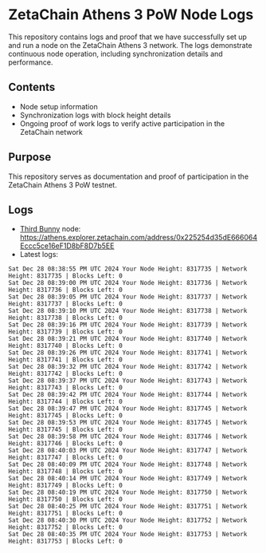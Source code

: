 # ZetaChain Athens 3 PoW Node Logs
This repository contains logs and proof that we have successfully set up and run a node on the ZetaChain Athens 3 network. The logs demonstrate continuous node operation, including synchronization details and performance.

## Contents
- Node setup information
- Synchronization logs with block height details
- Ongoing proof of work logs to verify active participation in the ZetaChain network

## Purpose
This repository serves as documentation and proof of participation in the ZetaChain Athens 3 PoW testnet.

## Logs

- [Third Bunny](https://thirdbunny.xyz/) node: https://athens.explorer.zetachain.com/address/0x225254d35dE666064Eccc5ce16eF1D8bF8D7b5EE
- Latest logs:
```
Sat Dec 28 08:38:55 PM UTC 2024 Your Node Height: 8317735 | Network Height: 8317735 | Blocks Left: 0
Sat Dec 28 08:39:00 PM UTC 2024 Your Node Height: 8317736 | Network Height: 8317736 | Blocks Left: 0
Sat Dec 28 08:39:05 PM UTC 2024 Your Node Height: 8317737 | Network Height: 8317737 | Blocks Left: 0
Sat Dec 28 08:39:10 PM UTC 2024 Your Node Height: 8317738 | Network Height: 8317738 | Blocks Left: 0
Sat Dec 28 08:39:16 PM UTC 2024 Your Node Height: 8317739 | Network Height: 8317739 | Blocks Left: 0
Sat Dec 28 08:39:21 PM UTC 2024 Your Node Height: 8317740 | Network Height: 8317740 | Blocks Left: 0
Sat Dec 28 08:39:26 PM UTC 2024 Your Node Height: 8317741 | Network Height: 8317741 | Blocks Left: 0
Sat Dec 28 08:39:32 PM UTC 2024 Your Node Height: 8317742 | Network Height: 8317742 | Blocks Left: 0
Sat Dec 28 08:39:37 PM UTC 2024 Your Node Height: 8317743 | Network Height: 8317743 | Blocks Left: 0
Sat Dec 28 08:39:42 PM UTC 2024 Your Node Height: 8317744 | Network Height: 8317744 | Blocks Left: 0
Sat Dec 28 08:39:47 PM UTC 2024 Your Node Height: 8317745 | Network Height: 8317745 | Blocks Left: 0
Sat Dec 28 08:39:53 PM UTC 2024 Your Node Height: 8317745 | Network Height: 8317745 | Blocks Left: 0
Sat Dec 28 08:39:58 PM UTC 2024 Your Node Height: 8317746 | Network Height: 8317746 | Blocks Left: 0
Sat Dec 28 08:40:03 PM UTC 2024 Your Node Height: 8317747 | Network Height: 8317747 | Blocks Left: 0
Sat Dec 28 08:40:09 PM UTC 2024 Your Node Height: 8317748 | Network Height: 8317748 | Blocks Left: 0
Sat Dec 28 08:40:14 PM UTC 2024 Your Node Height: 8317749 | Network Height: 8317749 | Blocks Left: 0
Sat Dec 28 08:40:19 PM UTC 2024 Your Node Height: 8317750 | Network Height: 8317750 | Blocks Left: 0
Sat Dec 28 08:40:25 PM UTC 2024 Your Node Height: 8317751 | Network Height: 8317751 | Blocks Left: 0
Sat Dec 28 08:40:30 PM UTC 2024 Your Node Height: 8317752 | Network Height: 8317752 | Blocks Left: 0
Sat Dec 28 08:40:35 PM UTC 2024 Your Node Height: 8317753 | Network Height: 8317753 | Blocks Left: 0
```
